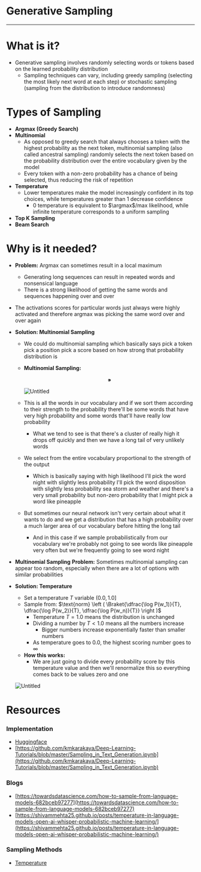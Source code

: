 # Generative Sampling

---

# What is it?

- Generative sampling involves randomly selecting words or tokens based on the learned probability distribution
    - Sampling techniques can vary, including greedy sampling (selecting the most likely next word at each step) or stochastic sampling (sampling from the distribution to introduce randomness)

# Types of Sampling

- **Argmax (Greedy Search)**
- **Multinomial**
    - As opposed to greedy search that always chooses a token with the highest probability as the next token, multinomial sampling (also called ancestral sampling) randomly selects the next token based on the probability distribution over the entire vocabulary given by the model
    - Every token with a non-zero probability has a chance of being selected, thus reducing the risk of repetition
- **Temperature**
    - Lower temperatures make the model increasingly confident in its top choices, while temperatures greater than 1 decrease confidence
        - 0 temperature is equivalent to $\argmax$/max likelihood, while infinite temperature corresponds to a uniform sampling
- **Top K Sampling**
- **Beam Search**

# Why is it needed?

- **Problem:** Argmax can sometimes result in a local maximum
    - Generating long sequences can result in repeated words and nonsensical language
    - There is a strong likelihood of getting the same words and sequences happening over and over
- The activations scores for particular words just always were highly activated and therefore argmax was picking the same word over and over again
    
    
- **Solution: Multinomial Sampling**
    - We could do multinomial sampling which basically says pick a token pick a position pick a score based on how strong that probability distribution is
    - **Multinomial Sampling:**
        
        $$
        ⁍
        $$
        
        ![Untitled](Generative%20Sampling%2027487f15ed4849d395cf727434cc851d/Untitled.png)
        
    - This is all the words in our vocabulary and if we sort them according to their strength to the probability there'll be some words that have very high probability and some words that'll have really low probability
        - What we tend to see is that there's a cluster of really high it drops off quickly and then we have a long tail of very unlikely words
    - We select from the entire vocabulary proportional to the strength of the output
        - Which is basically saying with high likelihood I'll pick the word night with slightly less probability I'll pick the word disposition with slightly less probability sea storm and weather and there's a very small probability but non-zero probability that I might pick a word like pineapple
    - But sometimes our neural network isn't very certain about what it wants to do and we get a distribution that has a high probability over a much larger area of our vocabulary before hitting the long tail
        - And in this case if we sample probabilistically from our vocabulary we're probably not going to see words like pineapple very often but we're frequently going to see word night
        
- **Multinomial Sampling** **Problem:** Sometimes multinomial sampling can appear too random, especially when there are a lot of options with similar probabilities
- **Solution: Temperature**
    - Set a temperature $T$ variable $(0.0, 1.0]$
    - Sample from: $\text{norm} \left ( \Braket{\dfrac{\log P(w_1)}{T}, \dfrac{\log P(w_2)}{T}, \dfrac{\log P(w_n)}{T}}  \right )$
        - Temperature $T = 1.0$ means the distribution is unchanged
        - Dividing a number by $T < 1.0$ means all the numbers increase
            - Bigger numbers increase exponentially faster than smaller numbers
        - As temperature goes to 0.0, the highest scoring number goes to $\infty$
    - **How this works:**
        - We are just going to divide every probability score by this temperature value and then we'll renormalize this so everything comes back to be values zero and one
    
    ![Untitled](Generative%20Sampling%2027487f15ed4849d395cf727434cc851d/Untitled%201.png)
    

# Resources

### Implementation

- [Huggingface](https://huggingface.co/docs/transformers/v4.29.0/en/generation_strategies)
- [https://github.com/kmkarakaya/Deep-Learning-Tutorials/blob/master/Sampling_in_Text_Generation.ipynb](https://github.com/kmkarakaya/Deep-Learning-Tutorials/blob/master/Sampling_in_Text_Generation.ipynb)

### Blogs

- [https://towardsdatascience.com/how-to-sample-from-language-models-682bceb97277](https://towardsdatascience.com/how-to-sample-from-language-models-682bceb97277)
- [https://shivammehta25.github.io/posts/temperature-in-language-models-open-ai-whisper-probabilistic-machine-learning/](https://shivammehta25.github.io/posts/temperature-in-language-models-open-ai-whisper-probabilistic-machine-learning/)

### Sampling Methods

- [Temperature](https://lukesalamone.github.io/posts/what-is-temperature/)